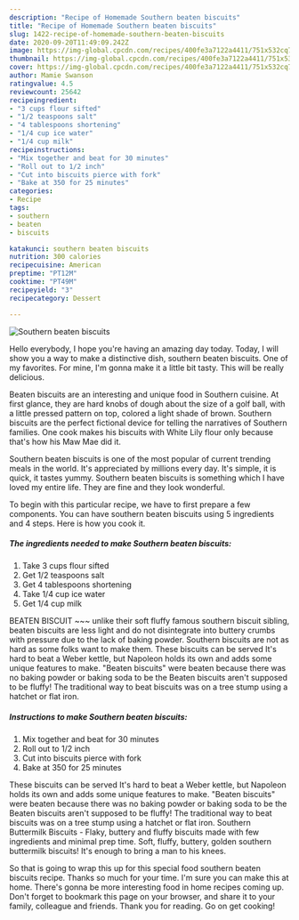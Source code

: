 ```yaml
---
description: "Recipe of Homemade Southern beaten biscuits"
title: "Recipe of Homemade Southern beaten biscuits"
slug: 1422-recipe-of-homemade-southern-beaten-biscuits
date: 2020-09-20T11:49:09.242Z
image: https://img-global.cpcdn.com/recipes/400fe3a7122a4411/751x532cq70/southern-beaten-biscuits-recipe-main-photo.jpg
thumbnail: https://img-global.cpcdn.com/recipes/400fe3a7122a4411/751x532cq70/southern-beaten-biscuits-recipe-main-photo.jpg
cover: https://img-global.cpcdn.com/recipes/400fe3a7122a4411/751x532cq70/southern-beaten-biscuits-recipe-main-photo.jpg
author: Mamie Swanson
ratingvalue: 4.5
reviewcount: 25642
recipeingredient:
- "3 cups flour sifted"
- "1/2 teaspoons salt"
- "4 tablespoons shortening"
- "1/4 cup ice water"
- "1/4 cup milk"
recipeinstructions:
- "Mix together and beat for 30 minutes"
- "Roll out to 1/2 inch"
- "Cut into biscuits pierce with fork"
- "Bake at 350 for 25 minutes"
categories:
- Recipe
tags:
- southern
- beaten
- biscuits

katakunci: southern beaten biscuits 
nutrition: 300 calories
recipecuisine: American
preptime: "PT12M"
cooktime: "PT49M"
recipeyield: "3"
recipecategory: Dessert

---
```



![Southern beaten biscuits](https://img-global.cpcdn.com/recipes/400fe3a7122a4411/751x532cq70/southern-beaten-biscuits-recipe-main-photo.jpg)

Hello everybody, I hope you're having an amazing day today. Today, I will show you a way to make a distinctive dish, southern beaten biscuits. One of my favorites. For mine, I'm gonna make it a little bit tasty. This will be really delicious.

Beaten biscuits are an interesting and unique food in Southern cuisine. At first glance, they are hard knobs of dough about the size of a golf ball, with a little pressed pattern on top, colored a light shade of brown. Southern biscuits are the perfect fictional device for telling the narratives of Southern families. One cook makes his biscuits with White Lily flour only because that&#39;s how his Maw Mae did it.

Southern beaten biscuits is one of the most popular of current trending meals in the world. It's appreciated by millions every day. It's simple, it is quick, it tastes yummy. Southern beaten biscuits is something which I have loved my entire life. They are fine and they look wonderful.


To begin with this particular recipe, we have to first prepare a few components. You can have southern beaten biscuits using 5 ingredients and 4 steps. Here is how you cook it.

<!--inarticleads1-->

##### The ingredients needed to make Southern beaten biscuits:

1. Take 3 cups flour sifted
1. Get 1/2 teaspoons salt
1. Get 4 tablespoons shortening
1. Take 1/4 cup ice water
1. Get 1/4 cup milk


BEATEN BISCUIT ~~~ unlike their soft fluffy famous southern biscuit sibling, beaten biscuits are less light and do not disintegrate into buttery crumbs with pressure due to the lack of baking powder. Southern biscuits are not as hard as some folks want to make them. These biscuits can be served It&#39;s hard to beat a Weber kettle, but Napoleon holds its own and adds some unique features to make. &#34;Beaten biscuits&#34; were beaten because there was no baking powder or baking soda to be the Beaten biscuits aren&#39;t supposed to be fluffy! The traditional way to beat biscuits was on a tree stump using a hatchet or flat iron. 

<!--inarticleads2-->

##### Instructions to make Southern beaten biscuits:

1. Mix together and beat for 30 minutes
1. Roll out to 1/2 inch
1. Cut into biscuits pierce with fork
1. Bake at 350 for 25 minutes


These biscuits can be served It&#39;s hard to beat a Weber kettle, but Napoleon holds its own and adds some unique features to make. &#34;Beaten biscuits&#34; were beaten because there was no baking powder or baking soda to be the Beaten biscuits aren&#39;t supposed to be fluffy! The traditional way to beat biscuits was on a tree stump using a hatchet or flat iron. Southern Buttermilk Biscuits - Flaky, buttery and fluffy biscuits made with few ingredients and minimal prep time. Soft, fluffy, buttery, golden southern buttermilk biscuits! It&#39;s enough to bring a man to his knees. 

So that is going to wrap this up for this special food southern beaten biscuits recipe. Thanks so much for your time. I'm sure you can make this at home. There's gonna be more interesting food in home recipes coming up. Don't forget to bookmark this page on your browser, and share it to your family, colleague and friends. Thank you for reading. Go on get cooking!
